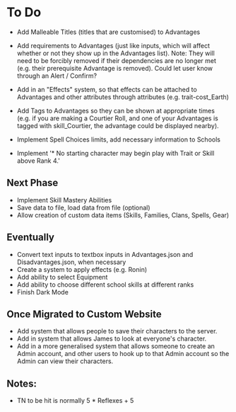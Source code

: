 # To Do

* Add Malleable Titles (titles that are customised) to Advantages
* Add requirements to Advantages (just like inputs, which will affect whether or 
not they show up in the Advantages list).
Note: They will need to be forcibly removed if their dependencies are no longer 
met (e.g. their prerequisite Advantage is removed). Could let user know through 
an Alert / Confirm?
* Add in an "Effects" system, so that effects can be attached to Advantages and 
other attributes through attributes (e.g. trait-cost_Earth)
* Add Tags to Advantages so they can be shown at appropriate times (e.g. if you
are making a Courtier Roll, and one of your Advantages is tagged with 
skill_Courtier, the advantage could be displayed nearby).


* Implement Spell Choices limits, add necessary information to Schools
* Implement '* No starting character may begin play with Trait or Skill above 
Rank 4.'


## Next Phase
* Implement Skill Mastery Abilities
* Save data to file, load data from file (optional)
* Allow creation of custom data items (Skills, Families, Clans, Spells, Gear)


## Eventually
* Convert text inputs to textbox inputs in Advantages.json and
Disadvantages.json, when necessary
* Create a system to apply effects (e.g. Ronin)
* Add ability to select Equipment
* Add ability to choose different school skills at different ranks
* Finish Dark Mode


## Once Migrated to Custom Website
* Add system that allows people to save their characters to the server.
* Add in system that allows James to look at everyone's character.
* Add in a more generalised system that allows someone to create an Admin 
account, and other users to hook up to that Admin account so the Admin can view
their characters.


## Notes:
* TN to be hit is normally 5 * Reflexes + 5